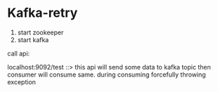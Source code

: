 # Kafka-retry

1. start zookeeper
2. start kafka

call api:

localhost:9092/test ::> this api will send some data to kafka topic then consumer will consume same. during consuming forcefully throwing exception
